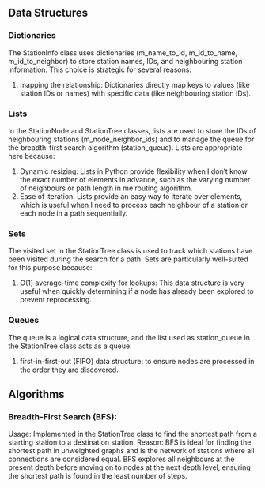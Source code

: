 ## Data Structures

### Dictionaries
The StationInfo class uses dictionaries (m_name_to_id, m_id_to_name, m_id_to_neighbor) to store station names, IDs, and neighbouring station information. This choice is strategic for several reasons:

1. mapping the relationship: Dictionaries directly map keys to values (like station IDs or names) with specific data (like neighbouring station IDs).

### Lists
In the StationNode and StationTree classes, lists are used to store the IDs of neighbouring stations (m_node_neighbor_ids) and to manage the queue for the breadth-first search algorithm (station_queue). Lists are appropriate here because:

1. Dynamic resizing: Lists in Python provide flexibility when I don’t know the exact number of elements in advance, such as the varying number of neighbours or path length in me routing algorithm.
2. Ease of iteration: Lists provide an easy way to iterate over elements, which is useful when I need to process each neighbour of a station or each node in a path sequentially.
###  Sets
The visited set in the StationTree class is used to track which stations have been visited during the search for a path. Sets are particularly well-suited for this purpose because:

1. O(1) average-time complexity for lookups: This data structure is very useful when quickly determining if a node has already been explored to prevent reprocessing.
### Queues
The queue is a logical data structure, and the list used as station_queue in the StationTree class acts as a queue. 
1. first-in-first-out (FIFO) data structure: to ensure nodes are processed in the order they are discovered.

## Algorithms
### Breadth-First Search (BFS):
Usage: Implemented in the StationTree class to find the shortest path from a starting station to a destination station.
Reason: BFS is ideal for finding the shortest path in unweighted graphs and is the network of stations where all connections are considered equal. BFS explores all neighbours at the present depth before moving on to nodes at the next depth level, ensuring the shortest path is found in the least number of steps.